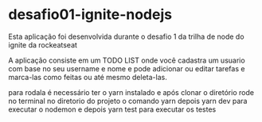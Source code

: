 # desafio01-ignite-nodejs

Esta aplicação foi desenvolvida durante o desafio 1 da trilha de node do ignite da rockeatseat

A aplicação consiste em um TODO LIST onde você cadastra um usuario com base 
no seu username e nome e pode adicionar ou editar tarefas e marca-las como feitas
ou até mesmo deleta-las.

para rodala é necessário ter o yarn instalado e após clonar o diretório rode no terminal no diretorio do projeto o comando yarn
depois yarn dev para executar o nodemon
e depois yarn test para executar os testes
